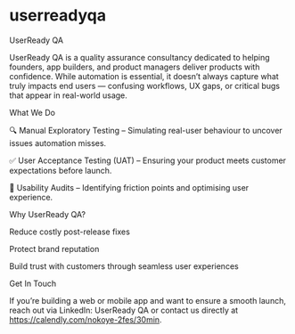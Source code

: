 # userreadyqa
UserReady QA

UserReady QA is a quality assurance consultancy dedicated to helping founders, app builders, and product managers deliver products with confidence. While automation is essential, it doesn’t always capture what truly impacts end users — confusing workflows, UX gaps, or critical bugs that appear in real-world usage.

What We Do

🔍 Manual Exploratory Testing – Simulating real-user behaviour to uncover issues automation misses.

✅ User Acceptance Testing (UAT) – Ensuring your product meets customer expectations before launch.

🧭 Usability Audits – Identifying friction points and optimising user experience.

Why UserReady QA?

Reduce costly post-release fixes

Protect brand reputation

Build trust with customers through seamless user experiences

Get In Touch

If you’re building a web or mobile app and want to ensure a smooth launch, reach out via LinkedIn: UserReady QA
 or contact us directly at https://calendly.com/nokoye-2fes/30min.
